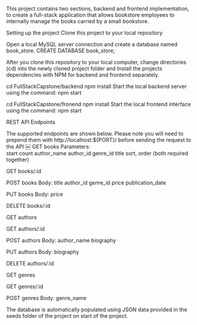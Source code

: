 This project contains two sections, backend and frontend implementation, to create a full-stack application that allows bookstore employees to internally manage the books carried by a small bookstore.

Setting up the project
Clone this project to your local repository

Open a local MySQL server connection and create a database named book_store.
CREATE DATABASE book_store;


After you clone this repository to your local computer, change directories (cd) into the newly cloned project folder and Install the projects dependencies with NPM for backend and frontend separately.

cd FullStackCapstone/backend
npm install
Start the local backend server using the command:
npm start


cd FullStackCapstone/fronend
npm install
Start the local frontend interface using the command:
npm start


REST API Endpoints

The supported endpoints are shown below. Please note you will need to prepend them with http://localhost:${PORT}/ before sending the request to the API
￼
GET books
	Parameters:  
	start
	count
	author_name
	author_id
	genre_id
	title
	sort, order (both required together)

GET books/:id

POST books
	Body:
	title
	author_id
	genre_id
	price
	publication_date

PUT books
	Body:
	price

DELETE books/:id


GET authors

GET authors/:id 

POST authors
	Body:
	author_name
	biography 

PUT authors
	Body:
	biography 

DELETE authors/:id


GET genres

GET genres/:id

POST genres
	Body:
	genre_name

The database is automatically populated using JSON data provided in the seeds folder of the project on start of the project.

